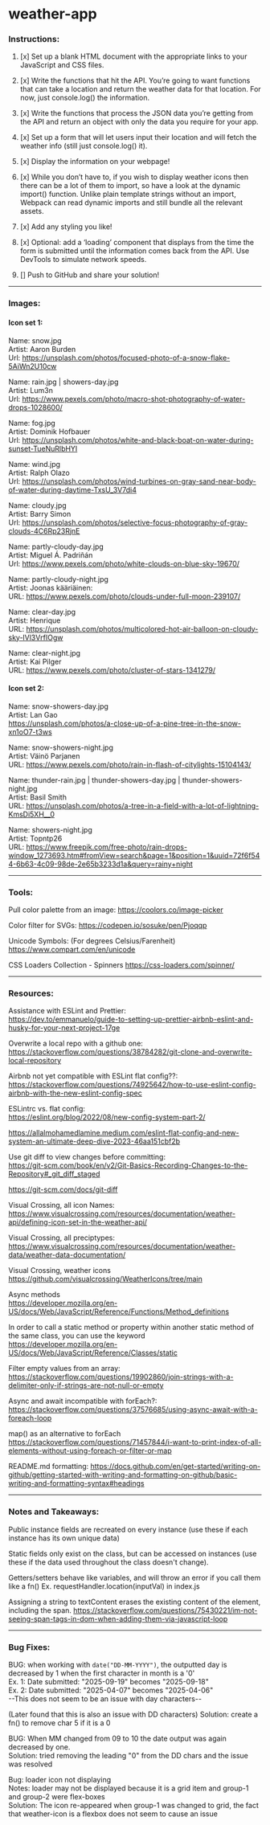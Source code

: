 # weather-app

### Instructions:

1. [x] Set up a blank HTML document with the appropriate links to your JavaScript and CSS files.

2. [x] Write the functions that hit the API. You’re going to want functions that can take a location and return the weather data for that location. For now, just console.log() the information.

3. [x] Write the functions that process the JSON data you’re getting from the API and return an object with only the data you require for your app.

4. [x] Set up a form that will let users input their location and will fetch the weather info (still just console.log() it).

5. [x] Display the information on your webpage!

6. [x] While you don’t have to, if you wish to display weather icons then there can be a lot of them to import, so have a look at the dynamic import() function. Unlike plain template strings without an import, Webpack can read dynamic imports and still bundle all the relevant assets.

7. [x] Add any styling you like!

8. [x] Optional: add a ‘loading’ component that displays from the time the form is submitted until the information comes back from the API. Use DevTools to simulate network speeds.

9. [] Push to GitHub and share your solution!

---

### Images:

#### Icon set 1:

Name: snow.jpg\
Artist: Aaron Burden\
Url: https://unsplash.com/photos/focused-photo-of-a-snow-flake-5AiWn2U10cw

Name: rain.jpg | showers-day.jpg\
Artist: Lum3n\
Url: https://www.pexels.com/photo/macro-shot-photography-of-water-drops-1028600/

Name: fog.jpg\
Artist: Dominik Hofbauer\
Url: https://unsplash.com/photos/white-and-black-boat-on-water-during-sunset-TueNuRlbHYI

Name: wind.jpg\
Artist: Ralph Olazo\
Url: https://unsplash.com/photos/wind-turbines-on-gray-sand-near-body-of-water-during-daytime-TxsU_3V7di4

Name: cloudy.jpg\
Artist: Barry Simon\
Url: https://unsplash.com/photos/selective-focus-photography-of-gray-clouds-4C6Rp23RjnE

Name: partly-cloudy-day.jpg\
Artist: Miguel Á. Padriñán\
Url: https://www.pexels.com/photo/white-clouds-on-blue-sky-19670/

Name: partly-cloudy-night.jpg\
Artist: Joonas kääriäinen:\
URL: https://www.pexels.com/photo/clouds-under-full-moon-239107/

Name: clear-day.jpg\
Artist: Henrique\
URL: https://unsplash.com/photos/multicolored-hot-air-balloon-on-cloudy-sky-lVl3VrfIOgw

Name: clear-night.jpg\
Artist: Kai Pilger\
URL: https://www.pexels.com/photo/cluster-of-stars-1341279/

#### Icon set 2:

Name: snow-showers-day.jpg\
Artist: Lan Gao\
https://unsplash.com/photos/a-close-up-of-a-pine-tree-in-the-snow-xn1oO7-t3ws

Name: snow-showers-night.jpg\
Artist: Väinö Parjanen\
URL: https://www.pexels.com/photo/rain-in-flash-of-citylights-15104143/

Name: thunder-rain.jpg | thunder-showers-day.jpg | thunder-showers-night.jpg\
Artist: Basil Smith\
URL: https://unsplash.com/photos/a-tree-in-a-field-with-a-lot-of-lightning-KmsDi5XH__0

Name: showers-night.jpg\
Artist: Topntp26\
URL: https://www.freepik.com/free-photo/rain-drops-window_1273693.htm#fromView=search&page=1&position=1&uuid=72f6f544-6b63-4c09-98de-2e65b3233d1a&query=rainy+night

---

### Tools:

Pull color palette from an image:
https://coolors.co/image-picker

Color filter for SVGs:
https://codepen.io/sosuke/pen/Pjoqqp

Unicode Symbols: (For degrees Celsius/Farenheit)
https://www.compart.com/en/unicode

CSS Loaders Collection - Spinners
https://css-loaders.com/spinner/

---

### Resources:

Assistance with ESLint and Prettier:\
https://dev.to/emmanuelo/guide-to-setting-up-prettier-airbnb-eslint-and-husky-for-your-next-project-17ge

Overwrite a local repo with a github one:\
https://stackoverflow.com/questions/38784282/git-clone-and-overwrite-local-repository

Airbnb not yet compatible with ESLint flat config??:\
https://stackoverflow.com/questions/74925642/how-to-use-eslint-config-airbnb-with-the-new-eslint-config-spec

ESLintrc vs. flat config:\
https://eslint.org/blog/2022/08/new-config-system-part-2/

https://allalmohamedlamine.medium.com/eslint-flat-config-and-new-system-an-ultimate-deep-dive-2023-46aa151cbf2b

Use git diff to view changes before committing:\
https://git-scm.com/book/en/v2/Git-Basics-Recording-Changes-to-the-Repository#_git_diff_staged

https://git-scm.com/docs/git-diff

Visual Crossing, all icon Names:\
https://www.visualcrossing.com/resources/documentation/weather-api/defining-icon-set-in-the-weather-api/

Visual Crossing, all preciptypes:\
https://www.visualcrossing.com/resources/documentation/weather-data/weather-data-documentation/

Visual Crossing, weather icons\
https://github.com/visualcrossing/WeatherIcons/tree/main

Async methods\
https://developer.mozilla.org/en-US/docs/Web/JavaScript/Reference/Functions/Method_definitions

In order to call a static method or property within another static method of the same class, you can use the <this> keyword\
https://developer.mozilla.org/en-US/docs/Web/JavaScript/Reference/Classes/static

Filter empty values from an array:\
https://stackoverflow.com/questions/19902860/join-strings-with-a-delimiter-only-if-strings-are-not-null-or-empty

Async and await incompatible with forEach?:\
https://stackoverflow.com/questions/37576685/using-async-await-with-a-foreach-loop

map() as an alternative to forEach\
https://stackoverflow.com/questions/71457844/i-want-to-print-index-of-all-elements-without-using-foreach-or-filter-or-map

README.md formatting:
https://docs.github.com/en/get-started/writing-on-github/getting-started-with-writing-and-formatting-on-github/basic-writing-and-formatting-syntax#headings

---

### Notes and Takeaways:

Public instance fields are recreated on every instance (use these if each instance has its own unique data)

Static fields only exist on the class, but can be accessed on instances (use these if the data used throughout the class doesn't change).

Getters/setters behave like variables, and will throw an error if you call them like a fn()
Ex. requestHandler.location(inputVal) in index.js

Assigning a string to textContent erases the existing content of the element, including the span. https://stackoverflow.com/questions/75430221/im-not-seeing-span-tags-in-dom-when-adding-them-via-javascript-loop

---

### Bug Fixes:

BUG: when working with `date("DD-MM-YYYY")`, the outputted day is decreased by 1 when the first character in month is a '0'\
Ex. 1: Date submitted: "2025-09-19" becomes "2025-09-18"\
Ex. 2: Date submitted: "2025-04-07" becomes "2025-04-06"\
--This does not seem to be an issue with day characters--

(Later found that this is also an issue with DD characters)
Solution: create a fn() to remove char 5 if it is a 0

BUG: When MM changed from 09 to 10 the date output was again decreased by one.\
Solution: tried removing the leading "0" from the DD chars and the issue was resolved

Bug: loader icon not displaying\
Notes: loader may not be displayed because it is a grid item and group-1 and group-2 were flex-boxes\
Solution: The icon re-appeared when group-1 was changed to grid, the fact that weather-icon is a flexbox does not seem to cause an issue

